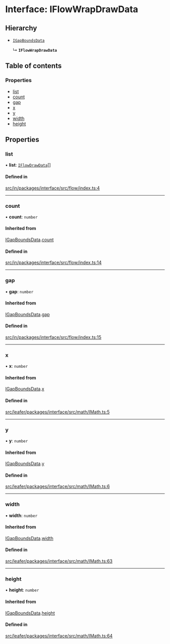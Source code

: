 # Interface: IFlowWrapDrawData

## Hierarchy

- [`IGapBoundsData`](IGapBoundsData.md)

  ↳ **`IFlowWrapDrawData`**

## Table of contents

### Properties

- [list](IFlowWrapDrawData.md#list)
- [count](IFlowWrapDrawData.md#count)
- [gap](IFlowWrapDrawData.md#gap)
- [x](IFlowWrapDrawData.md#x)
- [y](IFlowWrapDrawData.md#y)
- [width](IFlowWrapDrawData.md#width)
- [height](IFlowWrapDrawData.md#height)

## Properties

### list

• **list**: [`IFlowDrawData`](IFlowDrawData.md)[]

#### Defined in

[src/in/packages/interface/src/flow/index.ts:4](https://github.com/leaferjs/leafer-in/blob/61e3541a1482c36f21ba863f3588c543f87d21aa/packages/interface/src/flow/index.ts#L4)

___

### count

• **count**: `number`

#### Inherited from

[IGapBoundsData](IGapBoundsData.md).[count](IGapBoundsData.md#count)

#### Defined in

[src/in/packages/interface/src/flow/index.ts:14](https://github.com/leaferjs/leafer-in/blob/61e3541a1482c36f21ba863f3588c543f87d21aa/packages/interface/src/flow/index.ts#L14)

___

### gap

• **gap**: `number`

#### Inherited from

[IGapBoundsData](IGapBoundsData.md).[gap](IGapBoundsData.md#gap)

#### Defined in

[src/in/packages/interface/src/flow/index.ts:15](https://github.com/leaferjs/leafer-in/blob/61e3541a1482c36f21ba863f3588c543f87d21aa/packages/interface/src/flow/index.ts#L15)

___

### x

• **x**: `number`

#### Inherited from

[IGapBoundsData](IGapBoundsData.md).[x](IGapBoundsData.md#x)

#### Defined in

[src/leafer/packages/interface/src/math/IMath.ts:5](https://github.com/leaferjs/leafer/blob/e3d29379fa30ec6414b4ee45872fc9fd9c3f2178/packages/interface/src/math/IMath.ts#L5)

___

### y

• **y**: `number`

#### Inherited from

[IGapBoundsData](IGapBoundsData.md).[y](IGapBoundsData.md#y)

#### Defined in

[src/leafer/packages/interface/src/math/IMath.ts:6](https://github.com/leaferjs/leafer/blob/e3d29379fa30ec6414b4ee45872fc9fd9c3f2178/packages/interface/src/math/IMath.ts#L6)

___

### width

• **width**: `number`

#### Inherited from

[IGapBoundsData](IGapBoundsData.md).[width](IGapBoundsData.md#width)

#### Defined in

[src/leafer/packages/interface/src/math/IMath.ts:63](https://github.com/leaferjs/leafer/blob/e3d29379fa30ec6414b4ee45872fc9fd9c3f2178/packages/interface/src/math/IMath.ts#L63)

___

### height

• **height**: `number`

#### Inherited from

[IGapBoundsData](IGapBoundsData.md).[height](IGapBoundsData.md#height)

#### Defined in

[src/leafer/packages/interface/src/math/IMath.ts:64](https://github.com/leaferjs/leafer/blob/e3d29379fa30ec6414b4ee45872fc9fd9c3f2178/packages/interface/src/math/IMath.ts#L64)
